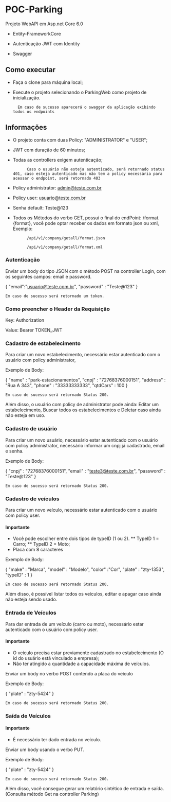 # POC-Parking
Projeto WebAPI em Asp.net Core 6.0

* Entity-FrameworkCore

* Autenticação JWT com Identity

* Swagger

## Como executar

* Faça o clone para máquina local;

* Execute o projeto selecionando o ParkingWeb como projeto de inicialização.

		Em caso de sucesso aparecerá o swagger da aplicação exibindo todos os endpoints

## Informações
* O projeto conta com duas Policy: "ADMINISTRATOR" e "USER";

* JWT com duração de 60 minutos;

* Todas as controllers exigem autenticação;

			Caso o usuário não esteja autenticado, será retornado status 401, caso esteja autenticado mas não tem a policy necessária para acessar o endpoint, será retornado 403

* Policy administrator: admin@teste.com.br

* Policy user: usuario@teste.com.br

* Senha default: Teste@123

* Todos os Métodos do verbo GET, possui o final do endPoint: /format.{format}, você pode optar receber os dados em formato json ou xml, Exemplo:
			
			/api/v1/company/getall/format.json
			
			/api/v1/company/getall/format.xml
### Autenticação
Enviar um body do tipo JSON com o método POST na controller Login, com os seguintes campos: email e password.

{
	"email":"usuario@teste.com.br",
	"password" : "Teste@123"
}

    Em caso de sucesso será retornado um token.

### Como preencher o Header da Requisição
  Key: Authorization
  
  Value: Bearer TOKEN_JWT

### Cadastro de estabelecimento 
  Para criar um novo estabelecimento, necessário estar autenticado com o usuário com policy administrator, 
  
  Exemplo de Body:
  
  {
	"name" : "park-estacionamentos",
	 "cnpj" : "72768376000151",
	 "address" : "Rua A 343",
	 "phone" : "33333333333",
	 "qtdCars" : 100
  }
  
    Em caso de sucesso será retornado Status 200.
  
  Além disso, o usuário com policy de administrator pode ainda: Editar um estabelecimento, Buscar todos os estabelecimentos e Deletar caso ainda não esteja em uso.
  
  ### Cadastro de usuário 
  Para criar um novo usuário, necessário estar autenticado com o usuário com policy administrator, necessário informar um cnpj já cadastrado, email e senha.
  
  Exemplo de Body:
  
  {
		 "cnpj" : "72768376000151",
		 "email" : "teste3@teste.com.br",
		 "password" : "Teste@123"
  }
  
    Em caso de sucesso será retornado Status 200.
  
### Cadastro de veículos

  Para criar um novo veículo, necessário estar autenticado com o usuário com policy user.
  
  #### Importante
  * Você pode escolher entre dois tipos de typeID (1 ou 2).
  	** TypeID 1 = Carro;
	** TypeID 2 = Moto;
  * Placa com 8 caracteres

Exemplo de Body:
  
 {
		"make" : "Marca",
		"model" : "Modelo",
		"color" :"Cor",
		"plate" : "zty-1353",
		"typeID" : 1
}

    Em caso de sucesso será retornado Status 200.
    
  Além disso, é possível listar todos os veículos, editar e apagar caso ainda não esteja sendo usado.
  
  ### Entrada de Veículos
  
  Para dar entrada de um veículo (carro ou moto), necessário estar autenticado com o usuário com policy user.
  
  #### Importante
  
  * O veículo precisa estar previamente cadastrado no estabelecimento (O id do usuário está vinculado a empresa);
  * Não ter atingido a quantidade a capacidade máxima de veículos.
  
  Enviar um body no verbo POST contendo a placa do veículo
  
  Exemplo de Body:
  
{
	"plate" : "zty-5424"
}

    Em caso de sucesso será retornado Status 200.
    
    
   ### Saída de Veículos
   
   #### Importante

* É necessário ter dado entrada no veículo.

Enviar um body usando o verbo PUT.

  Exemplo de Body:
  
{
	"plate" : "zty-5424"
}

    Em caso de sucesso será retornado Status 200.
    
  Além disso, você consegue gerar um relatório sintético de entrada e saída. (Consulta método Get na controller Parking) 




